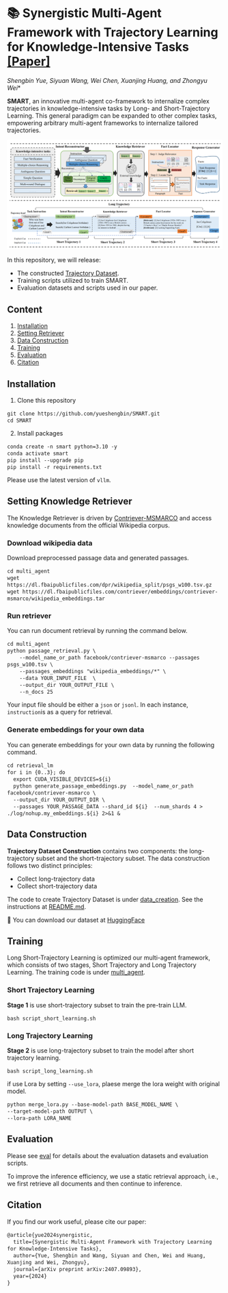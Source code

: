 # 📚️ Synergistic Multi-Agent Framework with Trajectory Learning for Knowledge-Intensive Tasks [[Paper]](https://arxiv.org/abs/2407.09893)

*Shengbin Yue, Siyuan Wang, Wei Chen, Xuanjing Huang, and Zhongyu Wei**

**SMART**, an innovative multi-agent co-framework to internalize complex trajectories in knowledge-intensive tasks by Long- and Short-Trajectory Learning. This general paradigm can be expanded to other complex tasks, empowering arbitrary multi-agent
frameworks to internalize tailored trajectories.

![](images/SMART.png)

In this repository, we will release:

- The constructed [Trajectory Dataset](https://huggingface.co/datasets/ShengbinYue/Long-short-Trajectory).
- Training scripts utilized to train SMART.
- Evaluation datasets and scripts used in our paper.


## Content 
1. [Installation](#installation)
2. [Setting Retriever](#setting-knowledge-retriever)
3. [Data Construction](#data-construction)
4. [Training](#training)
5. [Evaluation](#evaluation)
6. [Citation](#citation)


## Installation

1. Clone this repository

```
git clone https://github.com/yueshengbin/SMART.git
cd SMART
```
2. Install packages

```
conda create -n smart python=3.10 -y
conda activate smart
pip install --upgrade pip
pip install -r requirements.txt
```

Please use the latest version of `vllm`. 
## Setting Knowledge Retriever
The Knowledge Retriever is driven by [Contriever-MSMARCO](https://huggingface.co/facebook/contriever-msmarco) and access knowledge documents from the official Wikipedia corpus.

### Download wikipedia data
Download preprocessed passage data and generated passages. 
```
cd multi_agent
wget https://dl.fbaipublicfiles.com/dpr/wikipedia_split/psgs_w100.tsv.gz
wget https://dl.fbaipublicfiles.com/contriever/embeddings/contriever-msmarco/wikipedia_embeddings.tar
```

### Run retriever
You can run document retrieval by running the command below. 

```
cd multi_agent
python passage_retrieval.py \
    --model_name_or_path facebook/contriever-msmarco --passages psgs_w100.tsv \
    --passages_embeddings "wikipedia_embeddings/*" \
    --data YOUR_INPUT_FILE  \
    --output_dir YOUR_OUTPUT_FILE \
    --n_docs 25
```
Your input file should be either a `json` or `jsonl`. In
each instance, `instruction`is as a query for retrieval. 

### Generate embeddings for your own data

You can generate embeddings for your own data by running the following command.

```
cd retrieval_lm
for i in {0..3}; do
  export CUDA_VISIBLE_DEVICES=${i}
  python generate_passage_embeddings.py  --model_name_or_path facebook/contriever-msmarco \
  --output_dir YOUR_OUTPUT_DIR \
  --passages YOUR_PASSAGE_DATA --shard_id ${i}  --num_shards 4 > ./log/nohup.my_embeddings.${i} 2>&1 &
```


## Data Construction

**Trajectory Dataset Construction** contains two components: the long-trajectory subset and the short-trajectory subset. The data construction follows two distinct principles:
- Collect long-trajectory data
- Collect short-trajectory data

The code to create Trajectory Dataset is under [data_creation](data_creation). See the instructions at [README.md](data_creation/README.md). 

🚀 You can download our dataset at [HuggingFace](https://huggingface.co/datasets/ShengbinYue/Long-short-Trajectory)


## Training
Long Short-Trajectory Learning is optimized our multi-agent framework, which consists of two stages, Short Trajectory and Long
Trajectory Learning. The training code is under [multi_agent](multi_agent).

### Short Trajectory Learning
**Stage 1** is use short-trajectory subset to train the pre-train LLM.
```
bash script_short_learning.sh
```
### Long Trajectory Learning
**Stage 2** is use long-trajectory subset to train the model after short trajectory learning.
```
bash script_long_learning.sh
```

if use Lora by setting `--use_lora`, plaese merge the lora weight with original model.  

```
python merge_lora.py --base-model-path BASE_MODEL_NAME \
--target-model-path OUTPUT \
--lora-path LORA_NAME
```


## Evaluation 

Please see [eval](eval) for details about the evaluation datasets and evaluation scripts.

To improve the inference efficiency, we use a static retrieval approach, i.e., we first retrieve all documents and then continue to inference.


## Citation

If you find our work useful, please cite our paper:
```
@article{yue2024synergistic,
  title={Synergistic Multi-Agent Framework with Trajectory Learning for Knowledge-Intensive Tasks},
  author={Yue, Shengbin and Wang, Siyuan and Chen, Wei and Huang, Xuanjing and Wei, Zhongyu},
  journal={arXiv preprint arXiv:2407.09893},
  year={2024}
}
```

